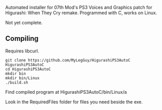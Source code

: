 Automated installer for 07th Mod's PS3 Voices and Graphics patch for Higurashi: When They Cry remake. Programmed with C, works on Linux.

Not yet complete.

Compiling
---
Requires libcurl.
```
git clone https://github.com/MyLegGuy/HigurashiPS3AutoC HigurashiPS3AutoC
cd HigurashiPS3AutoC
mkdir bin
mkdir bin/Linux
./build.sh
```
Find compiled program at
HigurashiPS3AutoC/bin/Linux/a


Look in the RequiredFiles folder for files you need beside the exe.